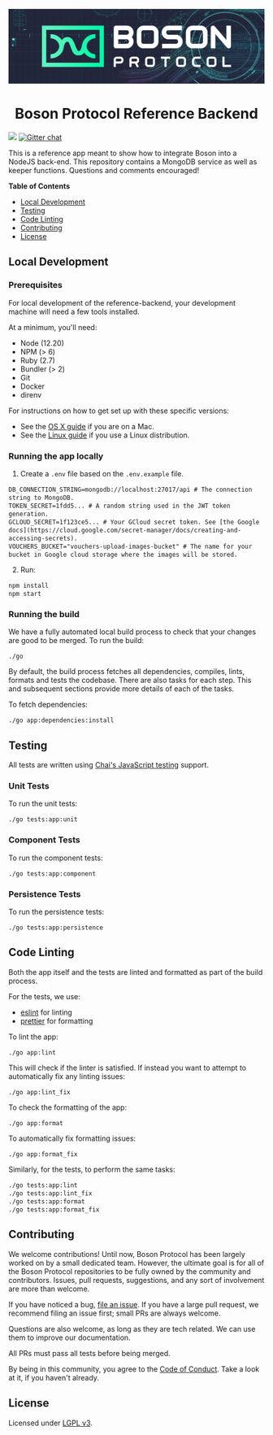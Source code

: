 [![banner](docs/assets/banner.png)](https://bosonprotocol.io)

<h1 align="center">Boson Protocol Reference Backend</h1>

![](https://img.shields.io/badge/Coverage-51%25-F2E96B.svg?prefix=$coverage$)
[![Gitter chat](https://badges.gitter.im/bosonprotocol.png)](https://gitter.im/bosonprotocol/community)

This is a reference app meant to show how to integrate Boson into a NodeJS back-end. This repository contains a MongoDB service as well as keeper functions. Questions and comments encouraged!

**Table of Contents**

- [Local Development](#local-development)
- [Testing](#testing)
- [Code Linting](#code-linting)
- [Contributing](#contributing)
- [License](#license)

## Local Development

### Prerequisites

For local development of the reference-backend, your development machine will need a few
tools installed.

At a minimum, you'll need:
* Node (12.20)
* NPM (> 6)
* Ruby (2.7)
* Bundler (> 2)
* Git
* Docker
* direnv

For instructions on how to get set up with these specific versions:
* See the [OS X guide](docs/setup/osx.md) if you are on a Mac.
* See the [Linux guide](docs/setup/linux.md) if you use a Linux distribution.

### Running the app locally
1. Create a `.env` file based on the `.env.example` file.

```shell script
DB_CONNECTION_STRING=mongodb://localhost:27017/api # The connection string to MongoDB.
TOKEN_SECRET=1fdd5... # A random string used in the JWT token generation.
GCLOUD_SECRET=1f123ce5... # Your GCloud secret token. See [the Google docs](https://cloud.google.com/secret-manager/docs/creating-and-accessing-secrets).
VOUCHERS_BUCKET="vouchers-upload-images-bucket" # The name for your bucket in Google cloud storage where the images will be stored.
```

2. Run:
```shell script
npm install
npm start
```

### Running the build
We have a fully automated local build process to check that your changes are
good to be merged. To run the build:

```shell script
./go
````

By default, the build process fetches all dependencies, compiles, lints,
formats and tests the codebase. There are also tasks for each step. This and
subsequent sections provide more details of each of the tasks.

To fetch dependencies:

```shell script
./go app:dependencies:install
```

## Testing
All tests are written using
[Chai's JavaScript testing](https://www.chaijs.com/guide/)
support.

### Unit Tests
To run the unit tests:

```shell script
./go tests:app:unit
```

### Component Tests
To run the component tests:

```shell script
./go tests:app:component
```

### Persistence Tests
To run the persistence tests:

```shell script
./go tests:app:persistence
```

## Code Linting

Both the app itself and the tests are linted and formatted as part of
the build process.

For the tests, we use:
* [eslint](https://eslint.org/) for linting
* [prettier](https://prettier.io/) for formatting

To lint the app:

```shell script
./go app:lint
```

This will check if the linter is satisfied. If instead you want to attempt to
automatically fix any linting issues:

```shell script
./go app:lint_fix
```

To check the formatting of the app:

```shell script
./go app:format
```

To automatically fix formatting issues:

```shell script
./go app:format_fix
```

Similarly, for the tests, to perform the same tasks:

```shell script
./go tests:app:lint
./go tests:app:lint_fix
./go tests:app:format
./go tests:app:format_fix
```

## Contributing

We welcome contributions! Until now, Boson Protocol has been largely worked on by a small dedicated team. However, the ultimate goal is for all of the Boson Protocol repositories to be fully owned by the community and contributors. Issues, pull requests, suggestions, and any sort of involvement are more than welcome.

If you have noticed a bug, [file an issue](/issues). If you have a large pull request, we recommend filing an issue first; small PRs are always welcome.

Questions are also welcome, as long as they are tech related. We can use them to improve our documentation.

All PRs must pass all tests before being merged.

By being in this community, you agree to the [Code of Conduct](CODE_OF_CONDUCT.md). Take a look at it, if you haven't already.

## License

Licensed under [LGPL v3](LICENSE).
